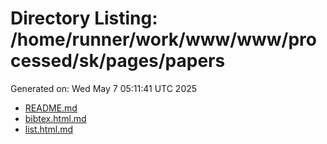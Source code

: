 # Directory Listing: /home/runner/work/www/www/processed/sk/pages/papers
Generated on: Wed May  7 05:11:41 UTC 2025

- [README.md](README.md)
- [bibtex.html.md](bibtex.html.md)
- [list.html.md](list.html.md)
